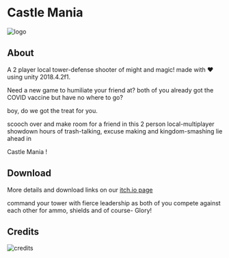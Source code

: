 # Castle Mania

![logo](Assets/Sprites/UI/icon.png)

## About
A 2 player local tower-defense shooter of might and magic! made with ❤ using unity 2018.4.2f1.


Need a new game to humiliate your friend at?
both of you  already got the COVID vaccine but have no where to go? 

boy, do we got the treat for you. 


scooch over and make room for a friend in this 2 person local-multiplayer  showdown
hours of trash-talking, excuse making  and kingdom-smashing lie ahead in

Castle Mania ! 

## Download
More details and download links on our [itch.io page](https://sikth394.itch.io/castle-mania)

command your tower with fierce leadership as both of you compete against each other for ammo, shields and of course- Glory! 

## Credits
![credits](Assets/Sprites/UI/credits-small.png)
